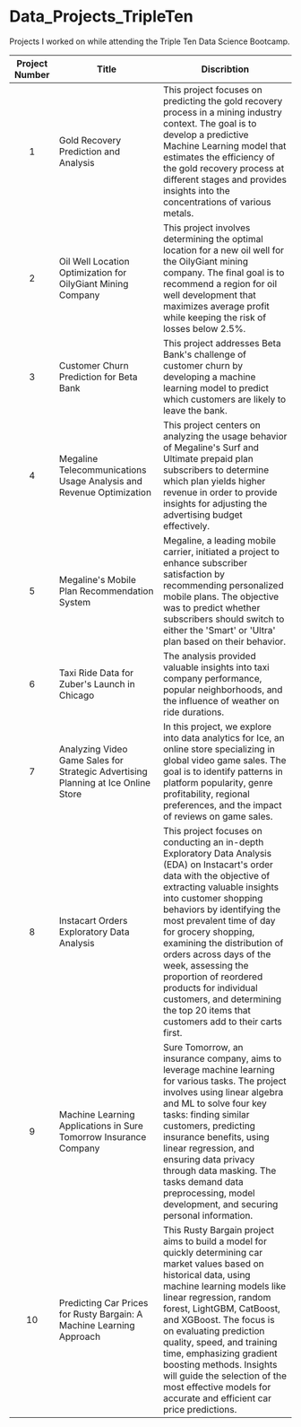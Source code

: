 # Data_Projects_TripleTen
Projects I worked on while attending the Triple Ten Data Science Bootcamp.

| Project Number | Title | Discribtion |
| :------------: | ------| ------------|
| 1 | Gold Recovery Prediction and Analysis | This project focuses on predicting the gold recovery process in a mining industry context. The goal is to develop a predictive Machine Learning model that estimates the efficiency of the gold recovery process at different stages and provides insights into the concentrations of various metals. |
| 2 | Oil Well Location Optimization for OilyGiant Mining Company | This project involves determining the optimal location for a new oil well for the OilyGiant mining company. The final goal is to recommend a region for oil well development that maximizes average profit while keeping the risk of losses below 2.5%. |
| 3 | Customer Churn Prediction for Beta Bank | This project addresses Beta Bank's challenge of customer churn by developing a machine learning model to predict which customers are likely to leave the bank.|
| 4 | Megaline Telecommunications Usage Analysis and Revenue Optimization | This project centers on analyzing the usage behavior of Megaline's Surf and Ultimate prepaid plan subscribers to determine which plan yields higher revenue in order to provide insights for adjusting the advertising budget effectively.|
| 5 | Megaline's Mobile Plan Recommendation System | Megaline, a leading mobile carrier, initiated a project to enhance subscriber satisfaction by recommending personalized mobile plans. The objective was to predict whether subscribers should switch to either the 'Smart' or 'Ultra' plan based on their behavior. |
| 6 | Taxi Ride Data for Zuber's Launch in Chicago | The analysis provided valuable insights into taxi company performance, popular neighborhoods, and the influence of weather on ride durations. |
| 7 | Analyzing Video Game Sales for Strategic Advertising Planning at Ice Online Store | In this project, we explore into data analytics for Ice, an online store specializing in global video game sales. The goal is to identify patterns in platform popularity, genre profitability, regional preferences, and the impact of reviews on game sales.|
| 8 | Instacart Orders Exploratory Data Analysis | This project focuses on conducting an in-depth Exploratory Data Analysis (EDA) on Instacart's order data with the objective of extracting valuable insights into customer shopping behaviors by identifying the most prevalent time of day for grocery shopping, examining the distribution of orders across days of the week, assessing the proportion of reordered products for individual customers, and determining the top 20 items that customers add to their carts first.|
| 9 | Machine Learning Applications in Sure Tomorrow Insurance Company | Sure Tomorrow, an insurance company, aims to leverage machine learning for various tasks. The project involves using linear algebra and ML to solve four key tasks: finding similar customers, predicting insurance benefits, using linear regression, and ensuring data privacy through data masking. The tasks demand data preprocessing, model development, and securing personal information.|
| 10 | Predicting Car Prices for Rusty Bargain: A Machine Learning Approach | This Rusty Bargain project aims to build a model for quickly determining car market values based on historical data, using machine learning models like linear regression, random forest, LightGBM, CatBoost, and XGBoost. The focus is on evaluating prediction quality, speed, and training time, emphasizing gradient boosting methods. Insights will guide the selection of the most effective models for accurate and efficient car price predictions.|


